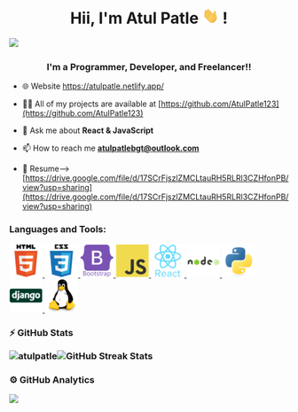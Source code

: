 <h1 align="center"> Hii, I'm Atul Patle <img src="https://raw.githubusercontent.com/ABSphreak/ABSphreak/master/gifs/Hi.gif" width="30px"> ! </h1>
<img src="https://raw.githubusercontent.com/halfrost/halfrost/master/icons/header_.png"/>
<h3 align="center">I'm a Programmer, Developer, and Freelancer!!</h3>


- 🌐 Website https://atulpatle.netlify.app/

- 👨‍💻 All of my projects are available at [https://github.com/AtulPatle123](https://github.com/AtulPatle123)

- 💬 Ask me about **React & JavaScript**

- 📫 How to reach me **atulpatlebgt@outlook.com**

- 📄 Resume--> [https://drive.google.com/file/d/17SCrFjszlZMCLtauRH5RLRl3CZHfonPB/view?usp=sharing](https://drive.google.com/file/d/17SCrFjszlZMCLtauRH5RLRl3CZHfonPB/view?usp=sharing)


<h3 align="left">Languages and Tools:</h3>
<p align="left"> <a href="https://www.w3.org/html/" target="_blank"> <img src="https://raw.githubusercontent.com/devicons/devicon/master/icons/html5/html5-original-wordmark.svg" alt="html5" width="60" height="60"/> </a>   <a href="https://www.w3schools.com/css/" target="_blank"> <img src="https://raw.githubusercontent.com/devicons/devicon/master/icons/css3/css3-original-wordmark.svg" alt="css3" width="60" height="60"/> </a>    <a href="https://getbootstrap.com" target="_blank"> <img src="https://raw.githubusercontent.com/devicons/devicon/master/icons/bootstrap/bootstrap-plain-wordmark.svg" alt="bootstrap" width="60" height="60"/> </a>    <a href="https://developer.mozilla.org/en-US/docs/Web/JavaScript" target="_blank"> <img src="https://raw.githubusercontent.com/devicons/devicon/master/icons/javascript/javascript-original.svg" alt="javascript" width="60" height="60"/> </a>    <a href="https://reactjs.org/" target="_blank"> <img src="https://raw.githubusercontent.com/devicons/devicon/master/icons/react/react-original-wordmark.svg" alt="react" width="60" height="60"/> </a>    <a href="https://nodejs.org" target="_blank"> <img src="https://raw.githubusercontent.com/devicons/devicon/master/icons/nodejs/nodejs-original-wordmark.svg" alt="nodejs" width="60" height="60"/> </a>    <a href="https://www.python.org" target="_blank"> <img src="https://raw.githubusercontent.com/devicons/devicon/master/icons/python/python-original.svg" alt="python" width="60" height="60"/> </a>    <a href="https://www.djangoproject.com/" target="_blank"> <img src="https://raw.githubusercontent.com/devicons/devicon/master/icons/django/django-original.svg" alt="django" width="60" height="60"/> </a>    <a href="https://www.linux.org/" target="_blank"> <img src="https://raw.githubusercontent.com/devicons/devicon/master/icons/linux/linux-original.svg" alt="linux" width="60" height="60"/> </a> </p>


<h3> ⚡ GitHub Stats
<p><img align="left" src="https://github-readme-stats.vercel.app/api/top-langs?username=atulpatle123&show_icons=true&title_color=ffffff&icon_color=bb2acf&text_color=daf7dc&bg_color=191919" alt="atulpatle" /></p>

<!-- <p><img align="center" src="https://github-readme-streak-stats.herokuapp.com/?user=atulpatle123&theme=dark" alt="atulpatle" /></p> -->

![GitHub Streak Stats](https://github-readme-streak-stats.herokuapp.com/?user=atulpatle123&theme=dark)

<h3> ⚙️  GitHub Analytics </h3>
<img src="https://activity-graph.herokuapp.com/graph?username=atulpatle123&show_icons=true&count_private=true&area=true&&color=333333&line=ABD6DFFF&point=89ABE3FF&hide_border=true" />

